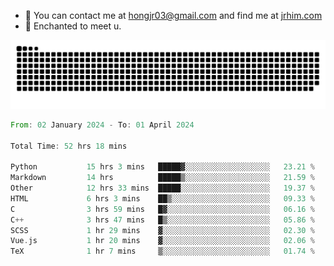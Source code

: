 - 📧 You can contact me at hongjr03@gmail.com and find me at [jrhim.com](https://jrhim.com/)
- 💜 Enchanted to meet u.

![snake_animation](https://raw.githubusercontent.com/hongjr03/hongjr03/output/github-contribution-grid-snake.svg)

<!--START_SECTION:waka-->

```rust
From: 02 January 2024 - To: 01 April 2024

Total Time: 52 hrs 18 mins

Python           15 hrs 3 mins   █████▓░░░░░░░░░░░░░░░░░░░   23.21 %
Markdown         14 hrs          █████▒░░░░░░░░░░░░░░░░░░░   21.59 %
Other            12 hrs 33 mins  █████░░░░░░░░░░░░░░░░░░░░   19.37 %
HTML             6 hrs 3 mins    ██▒░░░░░░░░░░░░░░░░░░░░░░   09.33 %
C                3 hrs 59 mins   █▓░░░░░░░░░░░░░░░░░░░░░░░   06.16 %
C++              3 hrs 47 mins   █▒░░░░░░░░░░░░░░░░░░░░░░░   05.86 %
SCSS             1 hr 29 mins    ▓░░░░░░░░░░░░░░░░░░░░░░░░   02.30 %
Vue.js           1 hr 20 mins    ▓░░░░░░░░░░░░░░░░░░░░░░░░   02.06 %
TeX              1 hr 7 mins     ▒░░░░░░░░░░░░░░░░░░░░░░░░   01.74 %
```

<!--END_SECTION:waka-->
